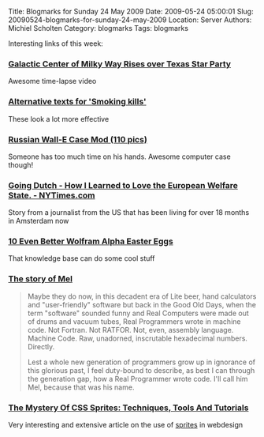 Title: Blogmarks for Sunday 24 May 2009
Date: 2009-05-24 05:00:01
Slug: 20090524-blogmarks-for-sunday-24-may-2009
Location: Server
Authors: Michiel Scholten
Category: blogmarks
Tags: blogmarks

<p>Interesting links of this week:</p>
<h3><a href="http://vimeo.com/4505537">Galactic Center of Milky Way Rises over Texas Star Party</a></h3>
<p>Awesome time-lapse video</p>
<h3><a href="http://stealourideas.tumblr.com/post/110064743">Alternative texts for 'Smoking kills'</a></h3>
<p>These look a lot more effective</p>
<h3><a href="http://acidcow.com/pics/2059-russian-wall-e-case-mod-110-pics.html">Russian Wall-E Case Mod (110 pics)</a></h3>
<p>Someone has too much time on his hands. Awesome computer case though!</p>
<h3><a href="http://www.nytimes.com/2009/05/03/magazine/03european-t.html">Going Dutch - How I Learned to Love the European Welfare State. - NYTimes.com</a></h3>
<p>Story from a journalist from the US that has been living for over 18 months in Amsterdam now</p>
<h3><a href="http://mashable.com/2009/05/17/better-wolfram-easter-eggs/">10 Even Better Wolfram Alpha Easter Eggs</a></h3>
<p>That knowledge base can do some cool stuff</p>
<h3><a href="http://www.pbm.com/~lindahl/mel.html">The story of Mel</a></h3>
<blockquote><p>Maybe they do now, in this decadent era of Lite beer, hand calculators and "user-friendly" software but back in the Good Old Days, when the term "software" sounded funny and Real Computers were made out of drums and vacuum tubes, Real Programmers wrote in machine code. Not Fortran. Not RATFOR. Not, even, assembly language. Machine Code. Raw, unadorned, inscrutable hexadecimal numbers. Directly.</p>

<p>Lest a whole new generation of programmers grow up in ignorance of this glorious past, I feel duty-bound to describe, as best I can through the generation gap, how a Real Programmer wrote code. I'll call him Mel, because that was his name.</p></blockquote>
<h3><a href="http://www.smashingmagazine.com/2009/04/27/the-mystery-of-css-sprites-techniques-tools-and-tutorials/">The Mystery Of CSS Sprites: Techniques, Tools And Tutorials</a></h3>
<p>Very interesting and extensive article on the use of <a href="http://en.wikipedia.org/wiki/Sprite_(computer_graphics)">sprites</a> in webdesign</p>
